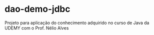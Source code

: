 # dao-demo-jdbc
Projeto para aplicação do conhecimento adquirido no curso de Java da UDEMY com o Prof. Nélio Alves
